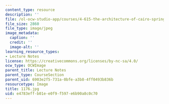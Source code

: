 ```yaml
---
content_type: resource
description: ''
file: /ol-ocw-studio-app/courses/4-615-the-architecture-of-cairo-spring-2002/e4783effb01ee0f9f597e6b90a8c0c70_1176.jpg
file_size: 2860
file_type: image/jpeg
image_metadata:
  caption: ''
  credit: ''
  image-alt: ''
learning_resource_types:
- Lecture Notes
license: https://creativecommons.org/licenses/by-nc-sa/4.0/
ocw_type: OCWImage
parent_title: Lecture Notes
parent_type: CourseSection
parent_uid: 6903e2f5-731a-0bfe-a3b8-4ff0493b836b
resourcetype: Image
title: 1176.jpg
uid: e4783eff-b01e-e0f9-f597-e6b90a8c0c70
---
```

